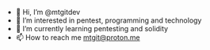 - 👋 Hi, I’m @mtgitdev
- 👀 I’m interested in pentest, programming and technology
- 🌱 I’m currently learning pentesting and solidity
- 📫 How to reach me mtgit@proton.me
